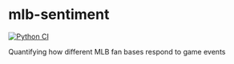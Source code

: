 # mlb-sentiment

[![Python CI](https://github.com/Gregtom3/mlb-sentiment/actions/workflows/ci.yml/badge.svg)](https://github.com/Gregtom3/mlb-sentiment/actions/workflows/ci.yml)

Quantifying how different MLB fan bases respond to game events
